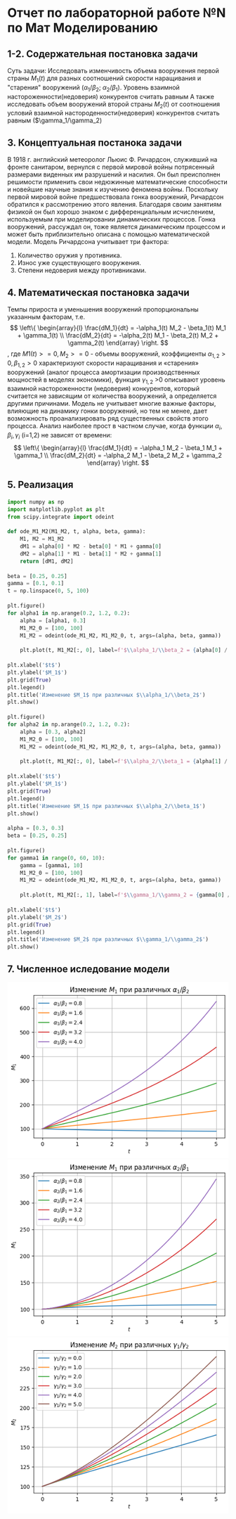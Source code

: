 # Отчет по лабораторной работе №N по Мат Моделированию

## 1-2. Содержательная постановка задачи
Cуть задачи:
Исследовать изменчивость объема вооружения первой страны $M_1(t)$ для разных соотношений скорости наращивания и "старения" вооружений ($\alpha_1/\beta_2$; $\alpha_2/\beta_1$). Уровень взаимной настороженности(недоверия) конкурентов считать равным
А также исследовать объем вооружений второй страны $M_2(t)$ от соотношения условий взаимной настороденности(недоверия) конкурентов считать равным ($\gamma_1/\gamma_2)
## 3. Концептуальная постанока задачи
В 1918 г. английский метеоролог Льюис Ф. Ричардсон, служивший на фронте санитаром, вернулся с первой мировой войны потрясенный размерами виденных им разрушений и насилия.  Он был преисполнен решимости применить свои недюжинные математические способности и новейшие научные знания к изучению феномена войны. Поскольку первой мировой войне предшествовала гонка вооружений, Ричардсон обратился к рассмотрению этого явления.  Благодаря своим занятиям физикой он был хорошо знаком с дифференциальным исчислением, используемым при моделировании динамических процессов. Гонка вооружений, рассуждал он, тоже является динамическим процессом и может быть приблизительно описана с помощью математической модели.
Модель Ричардсона учитывает три фактора:
1.	Количество оружия у противника.
2.	Износ уже существующего вооружения.
3.	Степени недоверия между противниками.

## 4. Математическая постановка задачи
Темпы прироста и уменьшения вооружений пропорциональны указанным факторам, т.е.
$$ 
\left\{
\begin{array}{l}
\frac{dM_1}{dt} = -\alpha_1(t) M_2 - \beta_1(t) M_1 + \gamma_1(t) \\
\frac{dM_2}{dt} = -\alpha_2(t) M_1 - \beta_2(t) M_2 + \gamma_2(t)
\end{array}
\right.
$$ 
, где $M1(t) >=0, M_2>=0$ - объемы вооружений, коэффициенты $\alpha_{1,2}>0, \beta_{1,2}>0$ характеризуют скорости наращивания и «старения» вооружений (аналог процесса амортизации производственных мощностей в моделях экономики), функция $\gamma_{1,2}$ >0 описывают уровень взаимной настороженности (недоверия) конкурентов, который считается не зависящим от количества вооружений, а определяется другими причинами.
Модель не учитывает многие важные факторы, влияющие на динамику гонки вооружений, но тем не менее, дает возможность проанализировать ряд существенных свойств этого процесса. Анализ наиболее прост в частном случае, когда функции 
$\alpha_i, \beta_i, \gamma_i$ (i=1,2) не зависят от времени:
$$ 
\left\{
\begin{array}{l}
\frac{dM_1}{dt} = -\alpha_1 M_2 - \beta_1 M_1 + \gamma_1 \\
\frac{dM_2}{dt} = -\alpha_2 M_1 - \beta_2 M_2 + \gamma_2
\end{array}
\right.
$$ 
## 5. Реализация
```python
import numpy as np
import matplotlib.pyplot as plt
from scipy.integrate import odeint

def ode_M1_M2(M1_M2, t, alpha, beta, gamma):
    M1, M2 = M1_M2
    dM1 = alpha[0] * M2 - beta[0] * M1 + gamma[0]
    dM2 = alpha[1] * M1 - beta[1] * M2 + gamma[1]
    return [dM1, dM2]

beta = [0.25, 0.25]
gamma = [0.1, 0.1]
t = np.linspace(0, 5, 100)

plt.figure()
for alpha1 in np.arange(0.2, 1.2, 0.2):
    alpha = [alpha1, 0.3]
    M1_M2_0 = [100, 100]
    M1_M2 = odeint(ode_M1_M2, M1_M2_0, t, args=(alpha, beta, gamma))
    
    plt.plot(t, M1_M2[:, 0], label=f'$\\alpha_1/\\beta_2 = {alpha[0] / beta[1]:.1f}$')
    
plt.xlabel('$t$')
plt.ylabel('$M_1$')
plt.grid(True)
plt.legend()
plt.title('Изменение $M_1$ при различных $\\alpha_1/\\beta_2$')
plt.show()

plt.figure()
for alpha2 in np.arange(0.2, 1.2, 0.2):
    alpha = [0.3, alpha2]
    M1_M2_0 = [100, 100]
    M1_M2 = odeint(ode_M1_M2, M1_M2_0, t, args=(alpha, beta, gamma))
    
    plt.plot(t, M1_M2[:, 0], label=f'$\\alpha_2/\\beta_1 = {alpha[1] / beta[0]:.1f}$')
    
plt.xlabel('$t$')
plt.ylabel('$M_1$')
plt.grid(True)
plt.legend()
plt.title('Изменение $M_1$ при различных $\\alpha_2/\\beta_1$')
plt.show()

alpha = [0.3, 0.3]
beta = [0.25, 0.25]

plt.figure()
for gamma1 in range(0, 60, 10):
    gamma = [gamma1, 10]
    M1_M2_0 = [100, 100]
    M1_M2 = odeint(ode_M1_M2, M1_M2_0, t, args=(alpha, beta, gamma))
    
    plt.plot(t, M1_M2[:, 1], label=f'$\\gamma_1/\\gamma_2 = {gamma[0] / gamma[1]:.1f}$')
    
plt.xlabel('$t$')
plt.ylabel('$M_2$')
plt.grid(True)
plt.legend()
plt.title('Изменение $M_2$ при различных $\\gamma_1/\\gamma_2$')
plt.show()

```
## 7. Численное иследование модели
![](.pic/png_1.png)
![](.pic/png_2.png)
![](.pic/png_3.png)